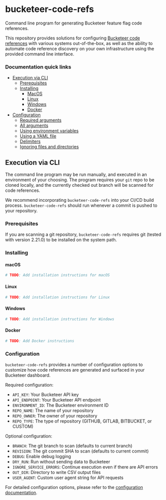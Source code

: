 # bucketeer-code-refs

Command line program for generating Bucketeer feature flag code references.

This repository provides solutions for configuring [Bucketeer code references](https://bucketeer.io) with various systems out-of-the-box, as well as the ability to automate code reference discovery on your own infrastructure using the provided command line interface.

### Documentation quick links

- [Execution via CLI](#execution-via-cli)
  - [Prerequisites](#prerequisites)
  - [Installing](#installing)
    - [MacOS](#macOS)
    - [Linux](#linux)
    - [Windows](#windows)
    - [Docker](#docker)
- [Configuration](#cli-configuration)
  - [Required arguments](docs/CONFIGURATION.md#required-arguments)
  - [All arguments](docs/CONFIGURATION.md#command-line)
  - [Using environment variables](docs/CONFIGURATION.md#environment-variables)
  - [Using a YAML file](docs/CONFIGURATION.md#YAML)
  - [Delimiters](docs/CONFIGURATION.md#delimiters)
  - [Ignoring files and directories](docs/CONFIGURATION.md#ignoring-files-and-directories)

## Execution via CLI

The command line program may be run manually, and executed in an environment of your choosing. The program requires your `git` repo to be cloned locally, and the currently checked out branch will be scanned for code references.

We recommend incorporating `bucketeer-code-refs` into your CI/CD build process. `bucketeer-code-refs` should run whenever a commit is pushed to your repository.

### Prerequisites

If you are scanning a git repository, `bucketeer-code-refs` requires git (tested with version 2.21.0) to be installed on the system path.

### Installing

#### macOS

```bash
# TODO: Add installation instructions for macOS
```

#### Linux

```bash
# TODO: Add installation instructions for Linux
```

#### Windows

```bash
# TODO: Add installation instructions for Windows
```

#### Docker

```bash
# TODO: Add Docker instructions
```

### Configuration

`bucketeer-code-refs` provides a number of configuration options to customize how code references are generated and surfaced in your Bucketeer dashboard.

Required configuration:
- `API_KEY`: Your Bucketeer API key
- `API_ENDPOINT`: Your Bucketeer API endpoint
- `ENVIRONMENT_ID`: The Bucketeer environment ID
- `REPO_NAME`: The name of your repository
- `REPO_OWNER`: The owner of your repository
- `REPO_TYPE`: The type of repository (GITHUB, GITLAB, BITBUCKET, or CUSTOM)

Optional configuration:
- `BRANCH`: The git branch to scan (defaults to current branch)
- `REVISION`: The git commit SHA to scan (defaults to current commit)
- `DEBUG`: Enable debug logging
- `DRY_RUN`: Run without sending data to Bucketeer
- `IGNORE_SERVICE_ERRORS`: Continue execution even if there are API errors
- `OUT_DIR`: Directory to write CSV output files
- `USER_AGENT`: Custom user agent string for API requests

For detailed configuration options, please refer to the [configuration documentation](docs/CONFIGURATION.md).

